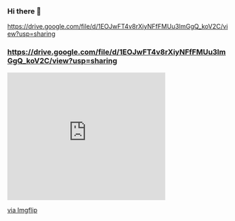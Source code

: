 ### Hi there 👋

<!--
**mAnethiA/mAnethiA** is a ✨ _special_ ✨ repository because its `README.md` (this file) appears on your GitHub profile.

Here are some ideas to get you started:

- 🔭 I’m currently working on ...
- 🌱 I’m currently learning ...
- 👯 I’m looking to collaborate on ...
- 🤔 I’m looking for help with ...
- 💬 Ask me about ...
- 📫 How to reach me: ...
- 😄 Pronouns: ...
- ⚡ Fun fact: ...
-->

 https://drive.google.com/file/d/1EOJwFT4v8rXiyNFfFMUu3lmGgQ_koV2C/view?usp=sharing 
 
###  https://drive.google.com/file/d/1EOJwFT4v8rXiyNFfFMUu3lmGgQ_koV2C/view?usp=sharing 

<div style="width:360px;max-width:100%;"><div style="height:0;padding-bottom:80.83%;position:relative;"><iframe width="360" height="291" style="position:absolute;top:0;left:0;width:100%;height:100%;" frameBorder="0" src="https://imgflip.com/embed/4878lh"></iframe></div><p><a href="https://imgflip.com/gif/4878lh">via Imgflip</a></p></div>
 
